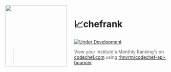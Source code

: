 <img src="images/chefrank.png" align="left" width="192px" height="192px"/>
<img align="left" width="0" height="192px" hspace="10"/>

# :chart_with_upwards_trend:chefrank

[![Under Development](https://img.shields.io/badge/under-development-orange.svg)](https://github.com/cezaraugusto/github-template-guidelines)

>View your Institute's Monthly Ranking's on [codechef.com](http://codechef.com) using [rhnvrm/codechef-api-bouncer](http://github.com/rhnvrm/codechef-api-bouncer).




